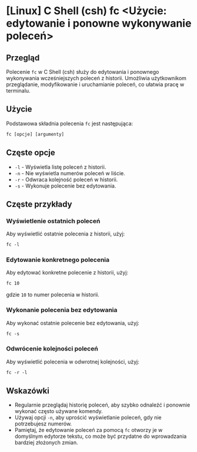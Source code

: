 # [Linux] C Shell (csh) fc <Użycie: edytowanie i ponowne wykonywanie poleceń>

## Przegląd
Polecenie `fc` w C Shell (csh) służy do edytowania i ponownego wykonywania wcześniejszych poleceń z historii. Umożliwia użytkownikom przeglądanie, modyfikowanie i uruchamianie poleceń, co ułatwia pracę w terminalu.

## Użycie
Podstawowa składnia polecenia `fc` jest następująca:

```csh
fc [opcje] [argumenty]
```

## Częste opcje
- `-l` - Wyświetla listę poleceń z historii.
- `-n` - Nie wyświetla numerów poleceń w liście.
- `-r` - Odwraca kolejność poleceń w historii.
- `-s` - Wykonuje polecenie bez edytowania.

## Częste przykłady

### Wyświetlenie ostatnich poleceń
Aby wyświetlić ostatnie polecenia z historii, użyj:

```csh
fc -l
```

### Edytowanie konkretnego polecenia
Aby edytować konkretne polecenie z historii, użyj:

```csh
fc 10
```
gdzie `10` to numer polecenia w historii.

### Wykonanie polecenia bez edytowania
Aby wykonać ostatnie polecenie bez edytowania, użyj:

```csh
fc -s
```

### Odwrócenie kolejności poleceń
Aby wyświetlić polecenia w odwrotnej kolejności, użyj:

```csh
fc -r -l
```

## Wskazówki
- Regularnie przeglądaj historię poleceń, aby szybko odnaleźć i ponownie wykonać często używane komendy.
- Używaj opcji `-n`, aby uprościć wyświetlanie poleceń, gdy nie potrzebujesz numerów.
- Pamiętaj, że edytowanie poleceń za pomocą `fc` otworzy je w domyślnym edytorze tekstu, co może być przydatne do wprowadzania bardziej złożonych zmian.